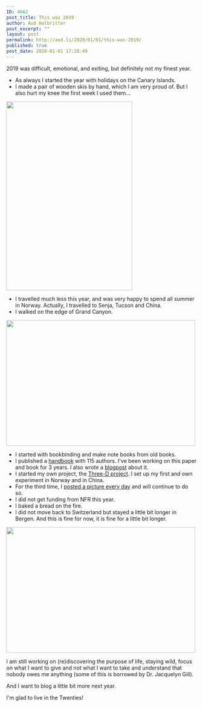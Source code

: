 ```yaml
---
ID: 4662
post_title: This was 2019
author: Aud Halbritter
post_excerpt: ""
layout: post
permalink: http://aud.li/2020/01/01/this-was-2019/
published: true
post_date: 2020-01-01 17:28:49
---
```

2019 was difficult, emotional, and exiting, but definitely not my finest year.
<ul>
 	<li>As always I started the year with holidays on the Canary Islands.</li>
 	<li>I made a pair of wooden skis by hand, which I am very proud of. But I also hurt my knee the first week I used them...</li>
</ul>
<img class="alignnone size-medium wp-image-4542" src="http://aud.li/wp-content/uploads/2019/01/MG_1248-333x500.jpg" alt="" width="333" height="500" />
<ul>
 	<li>I travelled much less this year, and was very happy to spend all summer in Norway. Actually, I travelled to Senja, Tucson and China.</li>
 	<li>I walked on the edge of Grand Canyon.</li>
</ul>
<img class="alignnone size-medium wp-image-4558" src="http://aud.li/wp-content/uploads/2019/03/MG_1338-500x333.jpg" alt="" width="500" height="333" />
<ul>
 	<li>I started with bookbinding and make note books from old books.</li>
 	<li>I published a <a href="https://besjournals.onlinelibrary.wiley.com/doi/full/10.1111/2041-210X.13331">handbook</a> with 115 authors. I've been working on this paper and book for 3 years. I also wrote a <a href="https://methodsblog.com/2019/12/09/climate-change-methods-en/">blogpost</a> about it.</li>
 	<li>I started my own project, the <a href="https://audhalbritter.com/video-on-three-d-transplant/">Three-D project</a>. I set up my first and own experiment in Norway and in China.</li>
 	<li>For the third time, I <a href="https://www.instagram.com/365xawesome/?hl=de">posted a picture every day</a> and will continue to do so.</li>
 	<li>I did not get funding from NFR this year.</li>
 	<li>I baked a bread on the fire.</li>
 	<li>I did not move back to Switzerland but stayed a little bit longer in Bergen. And this is fine for now, it is fine for a little bit longer.</li>
</ul>
<img class="alignnone size-medium wp-image-4578" src="http://aud.li/wp-content/uploads/2019/03/MG_1433-500x333.jpg" alt="" width="500" height="333" />

I am still working on (re)discovering the purpose of life, staying wild, focus on what I want to give and not what I want to take and understand that nobody owes me anything (some of this is borrowed by Dr. Jacquelyn Gill).

And I want to blog a little bit more next year.

I'm glad to live in the Twenties!
